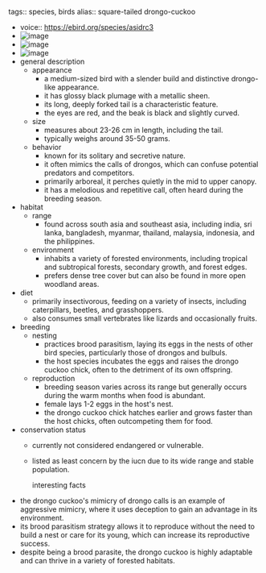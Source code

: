 tags:: species, birds
alias:: square-tailed drongo-cuckoo

- voice:: https://ebird.org/species/asidrc3
- ![image](https://ipfs.io/ipfs/QmYr5Aaq2eVpo9XB5YDy7CmhVU7jaZqHFVXPJ3PsxL8mjU)
- ![image](https://ipfs.io/ipfs/QmaR6mcNX7CGNUqvumhvqvS9mLhnPYGcFAngzMYRfN4vTe)
- ![image](https://ipfs.io/ipfs/QmVgM5bd4BHghaBGNH9xp4Hu1R2DQQPmXLobryvHeB3KTU)
- general description
	- appearance
		- a medium-sized bird with a slender build and distinctive drongo-like appearance.
		- it has glossy black plumage with a metallic sheen.
		- its long, deeply forked tail is a characteristic feature.
		- the eyes are red, and the beak is black and slightly curved.
	- size
		- measures about 23-26 cm in length, including the tail.
		- typically weighs around 35-50 grams.
	- behavior
		- known for its solitary and secretive nature.
		- it often mimics the calls of drongos, which can confuse potential predators and competitors.
		- primarily arboreal, it perches quietly in the mid to upper canopy.
		- it has a melodious and repetitive call, often heard during the breeding season.
- habitat
	- range
		- found across south asia and southeast asia, including india, sri lanka, bangladesh, myanmar, thailand, malaysia, indonesia, and the philippines.
	- environment
		- inhabits a variety of forested environments, including tropical and subtropical forests, secondary growth, and forest edges.
		- prefers dense tree cover but can also be found in more open woodland areas.
- diet
	- primarily insectivorous, feeding on a variety of insects, including caterpillars, beetles, and grasshoppers.
	- also consumes small vertebrates like lizards and occasionally fruits.
- breeding
	- nesting
		- practices brood parasitism, laying its eggs in the nests of other bird species, particularly those of drongos and bulbuls.
		- the host species incubates the eggs and raises the drongo cuckoo chick, often to the detriment of its own offspring.
	- reproduction
		- breeding season varies across its range but generally occurs during the warm months when food is abundant.
		- female lays 1-2 eggs in the host's nest.
		- the drongo cuckoo chick hatches earlier and grows faster than the host chicks, often outcompeting them for food.
- conservation status
	- currently not considered endangered or vulnerable.
	- listed as least concern by the iucn due to its wide range and stable population.
	  
	  interesting facts
- the drongo cuckoo's mimicry of drongo calls is an example of aggressive mimicry, where it uses deception to gain an advantage in its environment.
- its brood parasitism strategy allows it to reproduce without the need to build a nest or care for its young, which can increase its reproductive success.
- despite being a brood parasite, the drongo cuckoo is highly adaptable and can thrive in a variety of forested habitats.